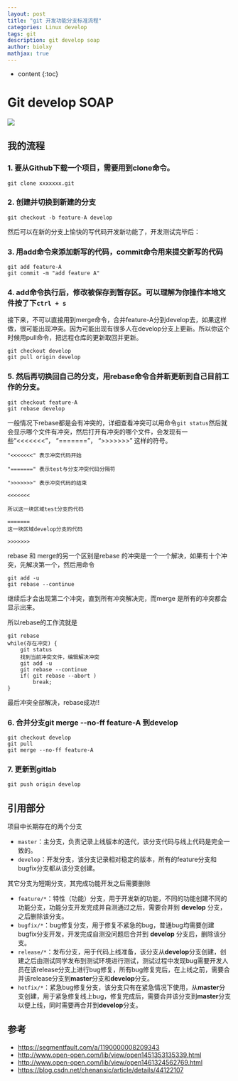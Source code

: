 ```yaml
---
layout: post
title: "git 开发功能分支标准流程"
categories: Linux develop
tags: git
description: git develop soap
author: biolxy
mathjax: true
---
```


* content
{:toc}

# Git develop SOAP 

![](https://segmentfault.com/img/remote/1460000008209347?w=1150&h=1524)





## 我的流程

### 1. 要从Github下载一个项目，需要用到clone命令。

```shell
git clone xxxxxxx.git
```

### 2. 创建并切换到新建的分支

```shell
git checkout -b feature-A develop
```

然后可以在新的分支上愉快的写代码开发新功能了，开发测试完毕后：

### 3. 用add命令来添加新写的代码，commit命令用来提交新写的代码

```shell
git add feature-A
git commit -m "add feature A"
```

### 4. add命令执行后，修改被保存到暂存区。可以理解为你操作本地文件按了下`ctrl + s`

接下来，不可以直接用到merge命令，合并feature-A分到develop去，如果这样做，很可能出现冲突。因为可能出现有很多人在develop分支上更新。所以你这个时候用pull命令，把远程仓库的更新取回并更新。

 ```shell
git checkout develop
git pull origin develop
 ```

### 5. 然后再切换回自己的分支，用rebase命令合并新更新到自己目前工作的分支。

```shell
git checkout feature-A
git rebase develop
```

一般情况下rebase都是会有冲突的，详细查看冲突可以用命令`git status`然后就会显示哪个文件有冲突，然后打开有冲突的哪个文件，会发现有一些“<<<<<<<”， “=======”， “>>>>>>>” 这样的符号。

```shell
"<<<<<<<" 表示冲突代码开始

"=======" 表示test与分支冲突代码分隔符

">>>>>>>" 表示冲突代码的结束

<<<<<<<  

所以这一块区域test分支的代码

=======  
这一块区域develop分支的代码

>>>>>>> 
```

rebase 和 merge的另一个区别是rebase 的冲突是一个一个解决，如果有十个冲突，先解决第一个，然后用命令

 ```shell
git add -u 
git rebase --continue 
 ```

继续后才会出现第二个冲突，直到所有冲突解决完，而merge 是所有的冲突都会显示出来。 

所以rebase的工作流就是

```shell
git rebase 
while(存在冲突) {
    git status
    找到当前冲突文件，编辑解决冲突
    git add -u
    git rebase --continue
    if( git rebase --abort )
        break; 
}
```

最后冲突全部解决，rebase成功!!

### 6. 合并分支git merge --no-ff feature-A 到develop

```shell
git checkout develop
git pull
git merge --no-ff feature-A
```

### 7. 更新到gitlab

```shell
git push origin develop
```

## 引用部分

项目中长期存在的两个分支

- `master`：主分支，负责记录上线版本的迭代，该分支代码与线上代码是完全一致的。
- `develop`：开发分支，该分支记录相对稳定的版本，所有的feature分支和bugfix分支都从该分支创建。

其它分支为短期分支，其完成功能开发之后需要删除

- `feature/*`：特性（功能）分支，用于开发新的功能，不同的功能创建不同的功能分支，功能分支开发完成并自测通过之后，需要合并到 **develop** 分支，之后删除该分支。
- `bugfix/*`：bug修复分支，用于修复不紧急的bug，普通bug均需要创建bugfix分支开发，开发完成自测没问题后合并到 **develop** 分支后，删除该分支。
- `release/*`：发布分支，用于代码上线准备，该分支从**develop**分支创建，创建之后由测试同学发布到测试环境进行测试，测试过程中发现bug需要开发人员在该release分支上进行bug修复，所有bug修复完后，在上线之前，需要合并该release分支到**master**分支和**develop**分支。
- `hotfix/*`：紧急bug修复分支，该分支只有在紧急情况下使用，从**master**分支创建，用于紧急修复线上bug，修复完成后，需要合并该分支到**master**分支以便上线，同时需要再合并到**develop**分支。

## 参考

- https://segmentfault.com/a/1190000008209343
- http://www.open-open.com/lib/view/open1451353135339.html
- http://www.open-open.com/lib/view/open1461324562769.html
- https://blog.csdn.net/chenansic/article/details/44122107 
